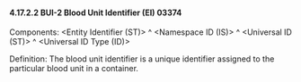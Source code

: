 #### 4.17.2.2 BUI-2 Blood Unit Identifier (EI) 03374

Components: &lt;Entity Identifier (ST)> ^ &lt;Namespace ID (IS)> ^ &lt;Universal ID (ST)> ^ &lt;Universal ID Type (ID)>

Definition: The blood unit identifier is a unique identifier assigned to the particular blood unit in a container.
